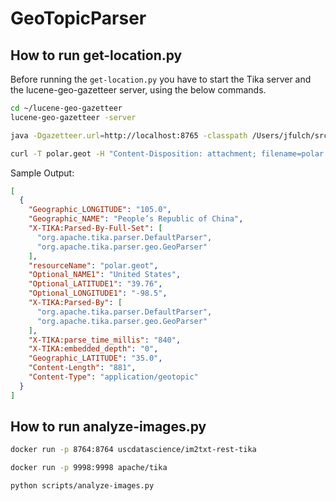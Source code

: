 # GeoTopicParser

## How to run get-location.py

Before running the `get-location.py` you have to start the Tika server and the lucene-geo-gazetteer server, using the below commands.

```bash
cd ~/lucene-geo-gazetteer
lucene-geo-gazetteer -server
```

```bash
java -Dgazetteer.url=http://localhost:8765 -classpath /Users/jfulch/src/location-ner-model:/Users/jfulch/src/geotopic-mime:/Users/jfulch/tika-2.6.0/tika-server-standard-2.6.0.jar:/Users/jfulch/tika-2.6.0/tika-parser-nlp-package-2.6.0.jar org.apache.tika.server.core.TikaServerCli
```

```bash
curl -T polar.geot -H "Content-Disposition: attachment; filename=polar.geot" http://localhost:9998/rmeta | jq
```

Sample Output:
```json
[
  {
    "Geographic_LONGITUDE": "105.0",
    "Geographic_NAME": "People’s Republic of China",
    "X-TIKA:Parsed-By-Full-Set": [
      "org.apache.tika.parser.DefaultParser",
      "org.apache.tika.parser.geo.GeoParser"
    ],
    "resourceName": "polar.geot",
    "Optional_NAME1": "United States",
    "Optional_LATITUDE1": "39.76",
    "Optional_LONGITUDE1": "-98.5",
    "X-TIKA:Parsed-By": [
      "org.apache.tika.parser.DefaultParser",
      "org.apache.tika.parser.geo.GeoParser"
    ],
    "X-TIKA:parse_time_millis": "840",
    "X-TIKA:embedded_depth": "0",
    "Geographic_LATITUDE": "35.0",
    "Content-Length": "881",
    "Content-Type": "application/geotopic"
  }
]
```

## How to run analyze-images.py

```bash
docker run -p 8764:8764 uscdatascience/im2txt-rest-tika
```

```bash
docker run -p 9998:9998 apache/tika
```

```bash
python scripts/analyze-images.py
```